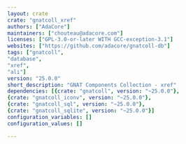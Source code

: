 ```yaml
---
layout: crate
crate: "gnatcoll_xref"
authors: ["AdaCore"]
maintainers: ["chouteau@adacore.com"]
licenses: ["GPL-3.0-or-later WITH GCC-exception-3.1"]
websites: ["https://github.com/adacore/gnatcoll-db"]
tags: ["gnatcoll",
"database",
"xref",
"ali"]
version: "25.0.0"
short_description: "GNAT Components Collection - xref"
dependencies: [{crate: "gnatcoll", version: "~25.0.0"},
{crate: "gnatcoll_iconv", version: "~25.0.0"},
{crate: "gnatcoll_sql", version: "~25.0.0"},
{crate: "gnatcoll_sqlite", version: "~25.0.0"}]
configuration_variables: []
configuration_values: []

---
```



